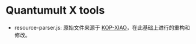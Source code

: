 # Quantumult X tools

- resource-parser.js: 原始文件来源于 [KOP-XIAO](https://github.com/KOP-XIAO/QuantumultX)，在此基础上进行的重构和修改。